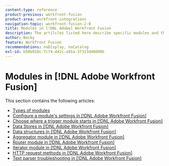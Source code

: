 ```yaml
---
content-type: reference
product-previous: workfront-fusion
product-area: workfront-integrations
navigation-topic: workfront-fusion-2-0
title: Modules in [!DNL Adobe] Workfront Fusion
description: The artilcles listed here describe specific modules and their functionality in [!DNL Adobe Workfront Fusion].
author: Becky
feature: Workfront Fusion
recommendations: noDisplay, noCatalog
exl-id: b50b918c-7c74-442c-a91a-3f313d40d00b
---
```

# Modules in [!DNL Adobe Workfront Fusion]

This section contains the following articles:

* [Types of modules](../../workfront-fusion/modules/module-types.md)
* [Configure a module's settings in [!DNL Adobe Workfront Fusion]](../../workfront-fusion/modules/configure-a-modules-settings.md)
* [Choose where a trigger module starts in [!DNL Adobe Workfront Fusion]](../../workfront-fusion/modules/choose-where-trigger-module-starts.md)
* [Data Stores in [!DNL Adobe Workfront Fusion]](../../workfront-fusion/modules/data-stores.md)
* [Data structures in [!DNL Adobe Workfront Fusion]](../../workfront-fusion/modules/data-structures.md)
* [Aggregator module in [!DNL Adobe Workfront Fusion]](../../workfront-fusion/modules/aggregator-module.md)
* [Router module in [!DNL Adobe Workfront Fusion]](../../workfront-fusion/modules/router-module.md)
* [Iterator module in [!DNL Adobe Workfront Fusion]](../../workfront-fusion/modules/iterator-module.md)
* [HTTP request methods in [!DNL Adobe Workfront Fusion]](../../workfront-fusion/modules/http-request-methods.md)
* [Text parser troubleshooting in [!DNL Adobe Workfront Fusion]](../../workfront-fusion/modules/text-parser-troubleshooting.md)
